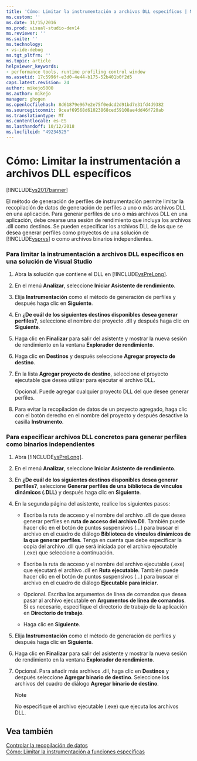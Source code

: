 ```yaml
---
title: 'Cómo: Limitar la instrumentación a archivos DLL específicos | Microsoft Docs'
ms.custom: ''
ms.date: 11/15/2016
ms.prod: visual-studio-dev14
ms.reviewer: ''
ms.suite: ''
ms.technology:
- vs-ide-debug
ms.tgt_pltfrm: ''
ms.topic: article
helpviewer_keywords:
- performance tools, runtime profiling control window
ms.assetid: 17c5996f-e3d0-4e44-b175-52b401b0f2d5
caps.latest.revision: 24
author: mikejo5000
ms.author: mikejo
manager: ghogen
ms.openlocfilehash: 8d61879e967e2e75f0edcd2d91bd7e31fd4d9382
ms.sourcegitcommit: 9ceaf69568d61023868ced59108ae4dd46f720ab
ms.translationtype: MT
ms.contentlocale: es-ES
ms.lasthandoff: 10/12/2018
ms.locfileid: "49234525"
---
```

# <a name="how-to-limit-instrumentation-to-specific-dlls"></a>Cómo: Limitar la instrumentación a archivos DLL específicos
[!INCLUDE[vs2017banner](../includes/vs2017banner.md)]

El método de generación de perfiles de instrumentación permite limitar la recopilación de datos de generación de perfiles a uno o más archivos DLL en una aplicación. Para generar perfiles de uno o más archivos DLL en una aplicación, debe crearse una sesión de rendimiento que incluya los archivos .dll como destinos. Se pueden especificar los archivos DLL de los que se desea generar perfiles como proyectos de una solución de [!INCLUDE[vsprvs](../includes/vsprvs-md.md)] o como archivos binarios independientes.  
  
### <a name="to-limit-instrumentation-to-specific-dlls-in-a-visual-studio-solution"></a>Para limitar la instrumentación a archivos DLL específicos en una solución de Visual Studio  
  
1.  Abra la solución que contiene el DLL en [!INCLUDE[vsPreLong](../includes/vsprelong-md.md)].  
  
2.  En el menú **Analizar**, seleccione **Iniciar Asistente de rendimiento**.  
  
3.  Elija **Instrumentación** como el método de generación de perfiles y después haga clic en **Siguiente**.  
  
4.  En **¿De cuál de los siguientes destinos disponibles desea generar perfiles?**, seleccione el nombre del proyecto .dll y después haga clic en **Siguiente**.  
  
5.  Haga clic en **Finalizar** para salir del asistente y mostrar la nueva sesión de rendimiento en la ventana **Explorador de rendimiento**.  
  
6.  Haga clic en **Destinos** y después seleccione **Agregar proyecto de destino**.  
  
7.  En la lista **Agregar proyecto de destino**, seleccione el proyecto ejecutable que desea utilizar para ejecutar el archivo DLL.  
  
     Opcional. Puede agregar cualquier proyecto DLL del que desee generar perfiles.  
  
8.  Para evitar la recopilación de datos de un proyecto agregado, haga clic con el botón derecho en el nombre del proyecto y después desactive la casilla **Instrumento**.  
  
### <a name="to-specify-specific-dlls-to-profile-as-independent-binaries"></a>Para especificar archivos DLL concretos para generar perfiles como binarios independientes  
  
1.  Abra [!INCLUDE[vsPreLong](../includes/vsprelong-md.md)].  
  
2.  En el menú **Analizar**, seleccione **Iniciar Asistente de rendimiento**.  
  
3.  En **¿De cuál de los siguientes destinos disponibles desea generar perfiles?**, seleccione **Generar perfiles de una biblioteca de vínculos dinámicos (.DLL)** y después haga clic en **Siguiente**.  
  
4.  En la segunda página del asistente, realice los siguientes pasos:  
  
    -   Escriba la ruta de acceso y el nombre del archivo .dll de que desea generar perfiles en **ruta de acceso del archivo Dll**. También puede hacer clic en el botón de puntos suspensivos (...) para buscar el archivo en el cuadro de diálogo **Biblioteca de vínculos dinámicos de la que generar perfiles**. Tenga en cuenta que debe especificar la copia del archivo .dll que será iniciada por el archivo ejecutable (.exe) que seleccione a continuación.  
  
    -   Escriba la ruta de acceso y el nombre del archivo ejecutable (.exe) que ejecutará el archivo .dll en **Ruta ejecutable**. También puede hacer clic en el botón de puntos suspensivos (...) para buscar el archivo en el cuadro de diálogo **Ejecutable para iniciar**.  
  
    -   Opcional. Escriba los argumentos de línea de comandos que desea pasar al archivo ejecutable en **Argumentos de línea de comandos**. Si es necesario, especifique el directorio de trabajo de la aplicación en **Directorio de trabajo**.  
  
    -   Haga clic en **Siguiente**.  
  
5.  Elija **Instrumentación** como el método de generación de perfiles y después haga clic en **Siguiente**.  
  
6.  Haga clic en **Finalizar** para salir del asistente y mostrar la nueva sesión de rendimiento en la ventana **Explorador de rendimiento**.  
  
7.  Opcional. Para añadir más archivos .dll, haga clic en **Destinos** y después seleccione **Agregar binario de destino**. Seleccione los archivos del cuadro de diálogo **Agregar binario de destino**.  
  
    > [!NOTE]
    >  No especifique el archivo ejecutable (.exe) que ejecuta los archivos DLL.  
  
## <a name="see-also"></a>Vea también  
 [Controlar la recopilación de datos](../profiling/controlling-data-collection.md)   
 [Cómo: Limitar la instrumentación a funciones específicas](../profiling/how-to-limit-instrumentation-to-specific-functions.md)




